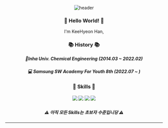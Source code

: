 

<div align="center">

![header](https://capsule-render.vercel.app/api?type=waving&color=FBC422&height=140&section=header&text=한기현%20||%20Kyeon&fontColor=353535&fontAlignY=45&fontSize=50&desc=Growing%20Devloper&descSize=28&descAlignY=80)
### :raising_hand: Hello World! :raising_hand: 

I'm KeeHyeon Han, 

### :books: History :books:
##### :school:Inha Univ. Chemical Engineering (2014.03 ~ 2022.02)
##### :computer: Samsung SW Academy For Youth 8th (2022.07 ~ )

### :hammer: Skills :wrench:
##### <img src="https://img.shields.io/badge/Python-3776AB?style=flat-square&logo=Python&logoColor=FFFFFF"/> <img src="https://img.shields.io/badge/Android%20Studio-3DDC84?style=flat-square&logo=Android&logoColor=FFFFFF"/> <img src="https://img.shields.io/badge/Kotlin-7F52FF?style=flat-square&logo=Kotlin&logoColor=FFFFFF"/> <img src="https://img.shields.io/badge/Java%20Script-F7DF1E?style=flat-square&logo=JavaScript&logoColor=FFFFFF"/>
##### :warning: 아직 모든 Skills는 초보자 수준입니당 :warning:

</div>

---
